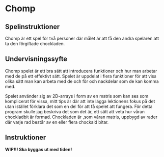 # Chomp

## Spelinstruktioner

Chomp är ett spel för två personer där målet är att få den andra spelaren att ta den förgiftade chockladen.

## Undervisningssyfte

Chomp spelet är ett bra sätt att introducera funktioner och hur man arbetar med de på ett effektivt sätt. Spelet är uppdelat i flera funktioner för att visa olika sätt man kan arbeta med de och för och nackdelar som de kan komma med.

Spelet använder sig av 2D-arrays i form av en matris som kan ses som komplicerat för vissa, mitt tips är där att inte lägga lektionens fokus på det utan istället förklara det som en del för att få spelet att fungera. För detta program skulle jag beskriva det som det är, ett sätt att veta hur våran chockladbit är formad. Chockladen är ,som våran matris, uppbygd av rader där varje rad består av en eller flera chockald bitar.

## Instruktioner

**WIP!!! Ska byggas ut med tiden!**
